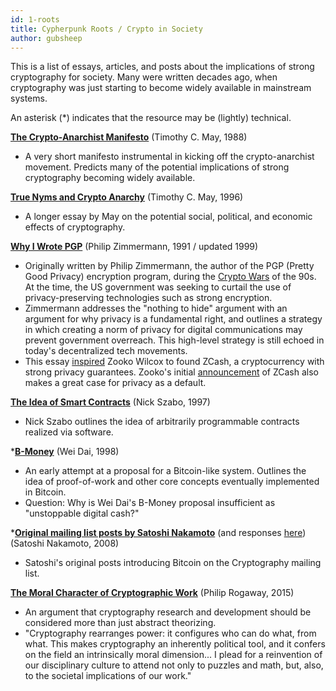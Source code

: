 ```yaml
---
id: 1-roots
title: Cypherpunk Roots / Crypto in Society
author: gubsheep
---
```


This is a list of essays, articles, and posts about the implications of strong cryptography for society. Many were written decades ago, when cryptography was just starting to become widely available in mainstream systems.

An asterisk (*) indicates that the resource may be (lightly) technical.

[**The Crypto-Anarchist Manifesto**](https://groups.csail.mit.edu/mac/classes/6.805/articles/crypto/cypherpunks/may-crypto-manifesto.html) (Timothy C. May, 1988)

- A very short manifesto instrumental in kicking off the crypto-anarchist movement. Predicts many of the potential implications of strong cryptography becoming widely available.

[**True Nyms and Crypto Anarchy**](https://www.gwern.net/docs/bitcoin/1996-may.pdf) (Timothy C. May, 1996)

- A longer essay by May on the potential social, political, and economic effects of cryptography. 

[**Why I Wrote PGP**](https://www.philzimmermann.com/EN/essays/WhyIWrotePGP.html) (Philip Zimmermann, 1991 / updated 1999)

- Originally written by Philip Zimmermann, the author of the PGP (Pretty Good Privacy) encryption program, during the [Crypto Wars](https://en.wikipedia.org/wiki/Crypto_Wars) of the 90s. At the time, the US government was seeking to curtail the use of privacy-preserving technologies such as strong encryption.
- Zimmermann addresses the "nothing to hide" argument with an argument for why privacy is a fundamental right, and outlines a strategy in which creating a norm of privacy for digital communications may prevent government overreach. This high-level strategy is still echoed in today's decentralized tech movements.
- This essay [inspired](https://twitter.com/zooko/status/1039955219633897472) Zooko Wilcox to found ZCash, a cryptocurrency with strong privacy guarantees. Zooko's initial [announcement](https://electriccoin.co/blog/helloworld/) of ZCash also makes a great case for privacy as a default.

[**The Idea of Smart Contracts**](https://www.fon.hum.uva.nl/rob/Courses/InformationInSpeech/CDROM/Literature/LOTwinterschool2006/szabo.best.vwh.net/idea.html) (Nick Szabo, 1997)

- Nick Szabo outlines the idea of arbitrarily programmable contracts realized via software.

*[**B-Money**](http://www.weidai.com/bmoney.txt) (Wei Dai, 1998)

- An early attempt at a proposal for a Bitcoin-like system. Outlines the idea of proof-of-work and other core concepts eventually implemented in Bitcoin.
- Question: Why is Wei Dai's B-Money proposal insufficient as "unstoppable digital cash?"

*[**Original mailing list posts by Satoshi Nakamoto**](https://www.metzdowd.com/pipermail/cryptography/2008-October/014810.html) (and responses [here](https://www.metzdowd.com/pipermail/cryptography/2008-November/thread.html)) (Satoshi Nakamoto, 2008)

- Satoshi's original posts introducing Bitcoin on the Cryptography mailing list.

[**The Moral Character of Cryptographic Work**](https://web.cs.ucdavis.edu/~rogaway/papers/moral.pdf) (Philip Rogaway, 2015)

- An argument that cryptography research and development should be considered more than just abstract theorizing.
- "Cryptography rearranges power: it configures who can do what, from what. This makes cryptography an inherently political tool, and it confers on the field an intrinsically moral dimension... I plead for a reinvention of our disciplinary culture to attend not only to puzzles and math, but, also, to the societal implications of our work."
